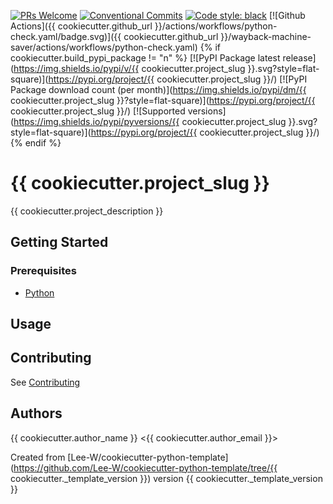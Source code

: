 [![PRs Welcome](https://img.shields.io/badge/PRs-welcome-brightgreen.svg?style=flat-square)](http://makeapullrequest.com)
[![Conventional Commits](https://img.shields.io/badge/Conventional%20Commits-1.0.0-yellow.svg?style=flat-square)](https://conventionalcommits.org)
[![Code style: black](https://img.shields.io/badge/code%20style-black-000000.svg)](https://github.com/psf/black)
[![Github Actions]({{ cookiecutter.github_url }}/actions/workflows/python-check.yaml/badge.svg)]({{ cookiecutter.github_url }}/wayback-machine-saver/actions/workflows/python-check.yaml)
{% if cookiecutter.build_pypi_package != "n" %}
[![PyPI Package latest release](https://img.shields.io/pypi/v/{{ cookiecutter.project_slug }}.svg?style=flat-square)](https://pypi.org/project/{{ cookiecutter.project_slug }}/)
[![PyPI Package download count (per month)](https://img.shields.io/pypi/dm/{{ cookiecutter.project_slug }}?style=flat-square)](https://pypi.org/project/{{ cookiecutter.project_slug }}/)
[![Supported versions](https://img.shields.io/pypi/pyversions/{{ cookiecutter.project_slug }}.svg?style=flat-square)](https://pypi.org/project/{{ cookiecutter.project_slug }}/)
{% endif %}

# {{ cookiecutter.project_slug }}

{{ cookiecutter.project_description }}

## Getting Started

### Prerequisites
* [Python](https://www.python.org/downloads/)

## Usage


## Contributing
See [Contributing](contributing.md)

## Authors
{{ cookiecutter.author_name }} <{{ cookiecutter.author_email }}>


Created from [Lee-W/cookiecutter-python-template](https://github.com/Lee-W/cookiecutter-python-template/tree/{{ cookiecutter._template_version }}) version {{ cookiecutter._template_version }}
